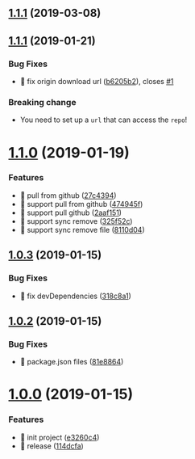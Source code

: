## [1.1.1](https://github.com/zWingz/picgo-plugin-github-plus/compare/1.1.2...1.1.1) (2019-03-08)



<a name="1.1.1"></a>
## [1.1.1](https://github.com/zWingz/picgo-plugin-github-plus/compare/1.1.0...1.1.1) (2019-01-21)


### Bug Fixes

* 🐛 fix origin download url ([b6205b2](https://github.com/zWingz/picgo-plugin-github-plus/commit/b6205b2)), closes [#1](https://github.com/zWingz/picgo-plugin-github-plus/issues/1)

### Breaking change

* You need to set up a `url` that can access the `repo`!


<a name="1.1.0"></a>
# [1.1.0](https://github.com/zWingz/picgo-plugin-github-plus/compare/1.0.3...1.1.0) (2019-01-19)


### Features

* 🎸 pull from github ([27c4394](https://github.com/zWingz/picgo-plugin-github-plus/commit/27c4394))
* 🎸 support pull from github ([474945f](https://github.com/zWingz/picgo-plugin-github-plus/commit/474945f))
* 🎸 support pull github ([2aaf151](https://github.com/zWingz/picgo-plugin-github-plus/commit/2aaf151))
* 🎸 support sync remove ([325f52c](https://github.com/zWingz/picgo-plugin-github-plus/commit/325f52c))
* 🎸 support sync remove file ([8110d04](https://github.com/zWingz/picgo-plugin-github-plus/commit/8110d04))



<a name="1.0.3"></a>
## [1.0.3](https://github.com/zWingz/picgo-plugin-github-plus/compare/1.0.2...1.0.3) (2019-01-15)


### Bug Fixes

* 🐛 fix devDependencies ([318c8a1](https://github.com/zWingz/picgo-plugin-github-plus/commit/318c8a1))



<a name="1.0.2"></a>
## [1.0.2](https://github.com/zWingz/picgo-plugin-github-plus/compare/1.0.0...1.0.2) (2019-01-15)


### Bug Fixes

* 🐛 package.json files ([81e8864](https://github.com/zWingz/picgo-plugin-github-plus/commit/81e8864))



<a name="1.0.0"></a>
# [1.0.0](https://github.com/zWingz/picgo-plugin-github-plus/compare/e3260c4...1.0.0) (2019-01-15)


### Features

* 🎸 init project ([e3260c4](https://github.com/zWingz/picgo-plugin-github-plus/commit/e3260c4))
* 🎸 release ([114dcfa](https://github.com/zWingz/picgo-plugin-github-plus/commit/114dcfa))
